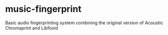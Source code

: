 # music-fingerprint
Basic audio fingerprinting system combining the original version of Acoustic Chromaprint and Libfooid
